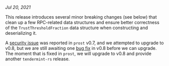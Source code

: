 *Jul 20, 2021*

This release introduces several minor breaking changes (see below) that
clean up a few RPC-related data structures and ensure better correctness of
the `TrustThresholdFraction` data structure when constructing and deserializing
it.

A [security issue](https://github.com/informalsystems/tendermint-rs/issues/925)
was reported in `prost` v0.7, and we attempted to upgrade to v0.8, but we are
still awaiting one [bug fix](https://github.com/tokio-rs/prost/issues/502) in
v0.8 before we can upgrade. The moment that is fixed in `prost`, we will upgrade
to v0.8 and provide another `tendermint-rs` release.
